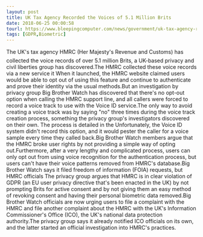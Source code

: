 ```yaml
---
layout: post
title: UK Tax Agency Recorded the Voices of 5.1 Million Brits
date: 2018-06-25 00:00:58
tourl: https://www.bleepingcomputer.com/news/government/uk-tax-agency-recorded-the-voices-of-51-million-brits/
tags: [GDPR,Biometric]
---
```

The UK's tax agency HMRC (Her Majesty's Revenue and Customs) has collected the voice records of over 5.1 million Brits, a UK-based privacy and civil liberties group has discovered.The HMRC collected these voice records via a new service it When it launched, the HMRC website claimed users would be able to opt out of using this feature and continue to authenticate and prove their identity via the usual methods.But an investigation by privacy group Big Brother Watch has discovered that there's no opt-out option when calling the HMRC support line, and all callers were forced to record a voice track to use with the Voice ID service.The only way to avoid creating a voice track was by saying "no" three times during the voice track creation process, something the privacy group's investigators discovered on their own. The process is detailed in the Unfortunately, the Voice ID system didn't record this option, and it would pester the caller for a voice sample every time they called back.Big Brother Watch members argue that the HMRC broke user rights by not providing a simple way of opting out.Furthermore, after a very lengthy and complicated process, users can only opt out from using voice recognition for the authentication process, but users can't have their voice patterns removed from HMRC's database.Big Brother Watch says it filed freedom of information (FOIA) requests, but HMRC officials The privacy group argues that HMRC is in clear violation of GDPR (an EU user privacy directive that's been enacted in the UK) by not prompting Brits for active consent and by not giving them an easy method of revoking consent and having their personal biometric data removed.Big Brother Watch officials are now urging users to file a complaint with the HMRC and file another complaint about the HMRC with the UK's Information Commissioner's Office (ICO), the UK's national data protection authority.The privacy group says it already notified ICO officials on its own, and the latter started an official investigation into HMRC's practices.
